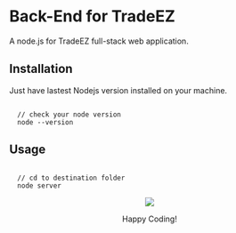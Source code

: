 # Back-End for TradeEZ

A node.js for TradeEZ full-stack web application.

## Installation

Just have lastest Nodejs version installed on your machine.
```

  // check your node version
  node --version

```

## Usage

```

  // cd to destination folder
  node server

```

<p align="center">
  <img src="https://media.tenor.com/52M2P0XtgQUAAAAi/roblox-dance.gif">
</p>
<p align="center">Happy Coding!</p>
